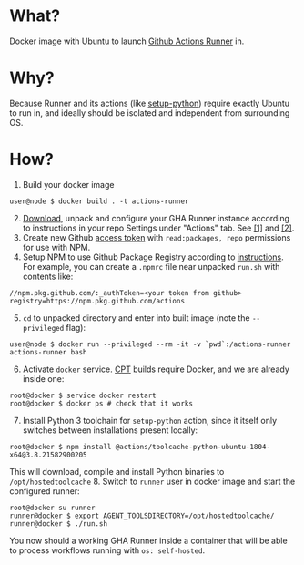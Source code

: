# What?
Docker image with Ubuntu to launch [Github Actions Runner](https://github.com/actions/runner) in.

# Why?
Because Runner and its actions (like [setup-python](https://github.com/actions/setup-python)) require exactly Ubuntu to run in, and ideally should be isolated and independent from surrounding OS.

# How?
1. Build your docker image
```
user@node $ docker build . -t actions-runner
```
2. [Download](https://github.com/actions/runner/releases), unpack and configure your GHA Runner instance according to instructions in your repo Settings under "Actions" tab. See [[1]](https://help.github.com/en/actions/hosting-your-own-runners/adding-self-hosted-runners) and [[2]](https://help.github.com/en/actions/hosting-your-own-runners/using-self-hosted-runners-in-a-workflow).
3. Create new Github [access token](https://github.com/settings/tokens) with `read:packages, repo` permissions for use with NPM.
4. Setup NPM to use Github Package Registry according to [instructions](https://help.github.com/en/packages/using-github-packages-with-your-projects-ecosystem/configuring-npm-for-use-with-github-packages#authenticating-to-github-package-registry). For example, you can create a `.npmrc` file near unpacked `run.sh` with contents like:
```
//npm.pkg.github.com/:_authToken=<your token from github>
registry=https://npm.pkg.github.com/actions
```
5. `cd` to unpacked directory and enter into built image (note the `--privileged` flag):
```
user@node $ docker run --privileged --rm -it -v `pwd`:/actions-runner actions-runner bash
```
6. Activate `docker` service. [CPT](https://github.com/conan-io/conan-package-tools) builds require Docker, and we are already inside one:
```
root@docker $ service docker restart
root@docker $ docker ps # check that it works
```
7. Install Python 3 toolchain for `setup-python` action, since it itself only switches between installations present locally:
```
root@docker $ npm install @actions/toolcache-python-ubuntu-1804-x64@3.8.21582900205
```
This will download, compile and install Python binaries to `/opt/hostedtoolcache`
8. Switch to `runner` user in docker image and start the configured runner:
```
root@docker su runner
runner@docker $ export AGENT_TOOLSDIRECTORY=/opt/hostedtoolcache/
runner@docker $ ./run.sh
```
You now should a working GHA Runner inside a container that will be able to process workflows running with `os: self-hosted`.
